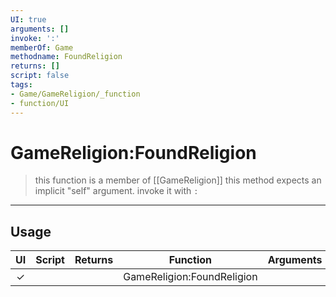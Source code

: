 ```yaml
---
UI: true
arguments: []
invoke: ':'
memberOf: Game
methodname: FoundReligion
returns: []
script: false
tags:
- Game/GameReligion/_function
- function/UI
---
```

# GameReligion:FoundReligion
> this function is a member of [[GameReligion]]
> this method expects an implicit "self" argument. invoke it with `:`
-----
## Usage
|  UI | Script | Returns | Function | Arguments |
|:---:|:------:|-------:|:--------:|:---------|
|✓| ||GameReligion:FoundReligion||
